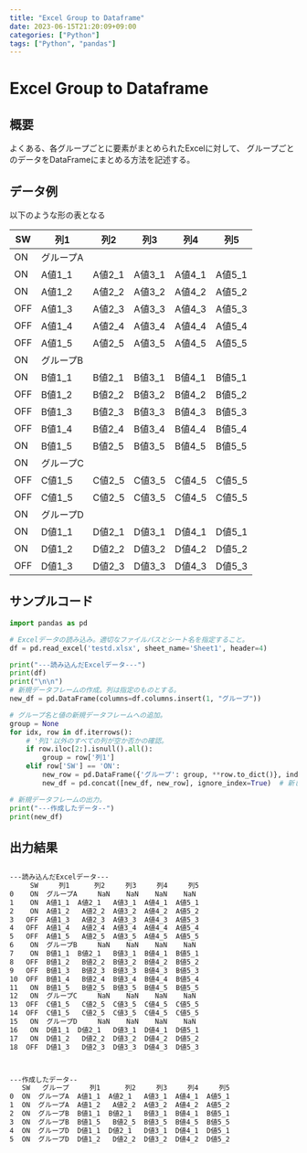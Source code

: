 ```yaml
---
title: "Excel Group to Dataframe"
date: 2023-06-15T21:20:09+09:00
categories: ["Python"]
tags: ["Python", "pandas"]
---
```

# Excel Group to Dataframe

## 概要

よくある、各グループごとに要素がまとめられたExcelに対して、
グループごとのデータをDataFrameにまとめる方法を記述する。

## データ例

以下のような形の表となる

| SW  | 列1    | 列2     | 列3    | 列4    | 列5    |
|-----|-------|--------|-------|-------|-------|
| ON  | グループA |        |       |       |       |
| ON  | A値1_1 | A値2_1  | A値3_1 | A値4_1 | A値5_1 |
| ON  | A値1_2 | A値2_2  | A値3_2 | A値4_2 | A値5_2 |
| OFF | A値1_3 | A値2_3  | A値3_3 | A値4_3 | A値5_3 |
| OFF | A値1_4 | A値2_4  | A値3_4 | A値4_4 | A値5_4 |
| OFF | A値1_5 | A値2_5  | A値3_5 | A値4_5 | A値5_5 |
| ON  | グループB |        |       |       |       |
| ON  | B値1_1 | B値2_1  | B値3_1 | B値4_1 | B値5_1 |
| OFF | B値1_2 | B値2_2  | B値3_2 | B値4_2 | B値5_2 |
| OFF | B値1_3 | B値2_3  | B値3_3 | B値4_3 | B値5_3 |
| OFF | B値1_4 | B値2_4  | B値3_4 | B値4_4 | B値5_4 |
| ON  | B値1_5 | B値2_5  | B値3_5 | B値4_5 | B値5_5 |
| ON  | グループC |        |       |       |       |
| OFF | C値1_5 | C値2_5  | C値3_5 | C値4_5 | C値5_5 |
| OFF | C値1_5 | C値2_5  | C値3_5 | C値4_5 | C値5_5 |
| ON  | グループD |        |       |       |       |
| ON  | D値1_1 | D値2_1  | D値3_1 | D値4_1 | D値5_1 |
| ON  | D値1_2 | D値2_2  | D値3_2 | D値4_2 | D値5_2 |
| OFF | D値1_3 | D値2_3  | D値3_3 | D値4_3 | D値5_3 |

## サンプルコード

``` python
import pandas as pd

# Excelデータの読み込み。適切なファイルパスとシート名を指定すること。
df = pd.read_excel('testd.xlsx', sheet_name='Sheet1', header=4)

print("---読み込んだExcelデータ---")
print(df)
print("\n\n")
# 新規データフレームの作成。列は指定のものとする。
new_df = pd.DataFrame(columns=df.columns.insert(1, "グループ"))

# グループ名と値の新規データフレームへの追加。
group = None
for idx, row in df.iterrows():
    # '列1'以外のすべての列が空か否かの確認。
    if row.iloc[2:].isnull().all():
        group = row['列1']
    elif row['SW'] == 'ON':
        new_row = pd.DataFrame({'グループ': group, **row.to_dict()}, index=[0])  # 列ごとに値を追加。
        new_df = pd.concat([new_df, new_row], ignore_index=True)  # 新しい行を追加。

# 新規データフレームの出力。
print("---作成したデータ--")
print(new_df)
```

## 出力結果

``` bash

---読み込んだExcelデータ---
     SW     列1      列2     列3     列4     列5
0    ON  グループA     NaN    NaN    NaN    NaN
1    ON  A値1_1  A値2_1   A値3_1  A値4_1  A値5_1
2    ON  A値1_2   A値2_2  A値3_2  A値4_2  A値5_2
3   OFF  A値1_3   A値2_3  A値3_3  A値4_3  A値5_3
4   OFF  A値1_4   A値2_4  A値3_4  A値4_4  A値5_4
5   OFF  A値1_5   A値2_5  A値3_5  A値4_5  A値5_5
6    ON  グループB     NaN    NaN    NaN    NaN
7    ON  B値1_1  B値2_1   B値3_1  B値4_1  B値5_1
8   OFF  B値1_2   B値2_2  B値3_2  B値4_2  B値5_2
9   OFF  B値1_3   B値2_3  B値3_3  B値4_3  B値5_3
10  OFF  B値1_4   B値2_4  B値3_4  B値4_4  B値5_4
11   ON  B値1_5   B値2_5  B値3_5  B値4_5  B値5_5
12   ON  グループC     NaN    NaN    NaN    NaN
13  OFF  C値1_5   C値2_5  C値3_5  C値4_5  C値5_5
14  OFF  C値1_5   C値2_5  C値3_5  C値4_5  C値5_5
15   ON  グループD     NaN    NaN    NaN    NaN
16   ON  D値1_1  D値2_1   D値3_1  D値4_1  D値5_1
17   ON  D値1_2   D値2_2  D値3_2  D値4_2  D値5_2
18  OFF  D値1_3   D値2_3  D値3_3  D値4_3  D値5_3



---作成したデータ--
   SW   グループ     列1      列2     列3     列4     列5
0  ON  グループA  A値1_1  A値2_1   A値3_1  A値4_1  A値5_1
1  ON  グループA  A値1_2   A値2_2  A値3_2  A値4_2  A値5_2
2  ON  グループB  B値1_1  B値2_1   B値3_1  B値4_1  B値5_1
3  ON  グループB  B値1_5   B値2_5  B値3_5  B値4_5  B値5_5
4  ON  グループD  D値1_1  D値2_1   D値3_1  D値4_1  D値5_1
5  ON  グループD  D値1_2   D値2_2  D値3_2  D値4_2  D値5_2
```